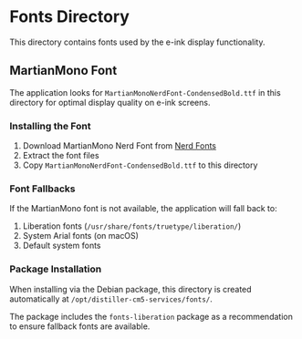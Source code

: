 # Fonts Directory

This directory contains fonts used by the e-ink display functionality.

## MartianMono Font

The application looks for `MartianMonoNerdFont-CondensedBold.ttf` in this directory for optimal display quality on e-ink screens.

### Installing the Font

1. Download MartianMono Nerd Font from [Nerd Fonts](https://github.com/ryanoasis/nerd-fonts/releases)
2. Extract the font files
3. Copy `MartianMonoNerdFont-CondensedBold.ttf` to this directory

### Font Fallbacks

If the MartianMono font is not available, the application will fall back to:
1. Liberation fonts (`/usr/share/fonts/truetype/liberation/`)
2. System Arial fonts (on macOS)
3. Default system fonts

### Package Installation

When installing via the Debian package, this directory is created automatically at `/opt/distiller-cm5-services/fonts/`.

The package includes the `fonts-liberation` package as a recommendation to ensure fallback fonts are available. 